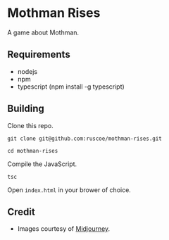 # Mothman Rises

A game about Mothman.

## Requirements

* nodejs
* npm
* typescript (npm install -g typescript)

## Building

Clone this repo.

`git clone git@github.com:ruscoe/mothman-rises.git`

`cd mothman-rises`

Compile the JavaScript.

`tsc`

Open `index.html` in your brower of choice.

## Credit

* Images courtesy of [Midjourney](https://www.midjourney.com/).
